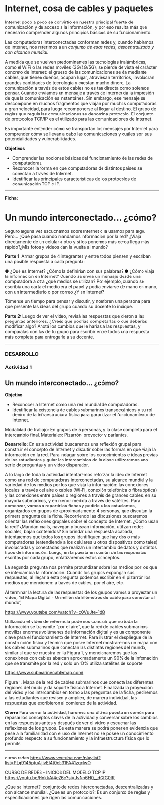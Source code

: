 # Internet, cosa de cables y paquetes

Internet poco a poco se convirtío en nuestra principal fuente de comunicación y de acceso a la información, y por eso resulta más que necesario comprender algunos principios básicos de su funcionamiento.

Las computadoras interconectadas conforman redes y, cuando hablamos de Internet, nos referimos a un _conjunto de esas redes, descentralizado y con alcance mundial._ 

A medida que se vuelven predominantes las tecnologías inalámbricas, como el WiFi o las redes móviles (3G/4G/5G), se pierde de vista el carácter concreto de Internet: el grueso de las comunicaciones se da mediante cables, que tienen dueños, ocupan lugar, atraviesan territorios, involucran grandes cantidades de tecnología y cuestan mucho dinero. La comunicación a través de estos cables no es tan directa como solemos pensar. Cuando enviamos un mensaje a través de Internet da la impresión de que la comunicación es instantánea. Sin embargo, ese mensaje se descompone en muchos fragmentos que viajan por muchas computadoras a gran velocidad, para luego recomponerse al llegar al destino. El grupo de reglas que regula las comunicaciones se denomina protocolo. El conjunto de protocolos TCP/IP es el utilizado para las comunicaciones de Internet.

Es importante entender cómo se transportan los mensajes por Internet para comprender cómo se llevan a cabo las comunicaciones y cuáles son sus potencialidades y vulnerabilidades.

**Objetivos**

* Comprender las nociones básicas del funcionamiento de las redes de computadoras.
* Reconocer la forma en que computadoras de distintos países se conectan a través de Internet.
* Identificar las principales características de los protocolos de comunicación TCP e IP.

___

**Ficha:**
# Un mundo interconectado... ¿cómo?

Seguro alguna vez escuchamos sobre Internet o la usamos para algo. Pero... ¿Qué pasa cuando mandamos información por la red? ¿Viaja directamente de un celular a otro y si los ponemos más cerca llega más rápido?¿Mis fotos y videos dan la vuelta al mundo?

**Parte 1:**
Armar grupos de 4 integrantes y entre todos piensen y escriban una posible respuesta a cada pregunta:

● ¿Qué es Internet? ¿Cómo la definirían con sus palabras?
● ¿Cómo viaja la información en Internet? Cuando se envía un mensaje desde una computadora a otra ¿qué medios se utilizan? Por ejemplo, cuando se escribía una carta el medio era el papel y podía enviarse de mano en mano, con un intermediario o por correo ¿Y en Internet?

Tómense un tiempo para pensar y discutir, y nombren una persona para que presente las ideas del grupo cuando su docente lo indique.

**Parte 2:**
Luego de ver el video, revisá las respuestas que dieron a las preguntas anteriores. ¿Creés que podrías completarlas o que deberías modificar algo? Anotá los cambios que le harías a las respuestas, y comparalas con las de tu grupo para escribir entre todos una respuesta más completa para entregarle a su docente.


___ 
### DESARROLLO
### Actividad 1 

## Un mundo interconectado... ¿cómo?

**Objetivo** 
* Reconocer a Internet como una red mundial de computadoras.
* Identificar la existencia de cables submarinos transoceánicos y su rol dentro de la infraestructura física para garantizar el funcionamiento de Internet.

Modalidad de trabajo: En grupos de 5 personas, y la clase completa para el intercambio final.
Materiales: Pizarrón, proyector y parlantes.

**Desarrollo:** En esta actividad buscaremos una reflexión grupal para construir el concepto de Internet y
discutir sobre las formas en que viaja la información en la red. Para indagar sobre los conocimientos e ideas previas de los estudiantes y guiar los intercambios de la clase utilizaremos una serie de preguntas y un video disparador.

A lo largo de toda la actividad intentaremos reforzar la idea de Internet como una red de computadoras interconectadas, su alcance mundial y la variedad de los medios por los que viaja la información: las conexiones locales, a través del aire o cables (Wi-Fi, conexión telefónica o fibra óptica) y las conexiones entre países o regiones a través de grandes cables, en su mayoría submarinos, y en menor medida a través de satélites.
Para comenzar, vamos a repartir las fichas y pedirle a los estudiantes, organizados en grupos de aproximadamente 4 personas, que discutan la primera pregunta de la ficha.
Recorriendo las discusiones buscaremos orientar las reflexiones grupales sobre el concepto de Internet. ¿Cómo usan la red? ¿Mandan mails, navegan y buscan información, utilizan redes sociales, bajan contenidos? Sin brindar una respuesta acabada, intentaremos que todos los grupos identifiquen que hay dos o más computadoras (entendiendo a los celulares u otros dispositivos como tales) involucradas y conectadas que realizan un intercambio de datos y distintos tipos de información. Luego, en la puesta en común de las respuestas
escritas por cada grupo, enfatizaremos estos conceptos.

La segunda pregunta nos permite profundizar sobre los medios por los que se intercambia la información. Cuando los grupos expongan sus respuestas, al llegar a esta pregunta podemos escribir en el pizarrón los medios que mencionen: a través de cables, por el aire, etc.

Al terminar la lectura de las respuestas de los grupos vamos a proyectar un video, “El Mapa Digital - Un millón de kilómetros de cable para conectar al mundo”, 

https://www.youtube.com/watch?v=cQVuJte-1dQ

Utilizando el video de referencia podemos concluir que no toda la información se transmite “por el aire”, que la red de cables submarinos moviliza enormes volúmenes de información digital y es un componente clave para el funcionamiento de Internet. Para ilustrar el despliegue de la construcción física y técnica que posee Internet mostraremos un mapa con los cables submarinos que conectan las distintas regiones del mundo, similar al que se muestra en la Figura 1, y mencionaremos que las conexiones con cables abarcan aproximadamente un 90% de la infomación que se transmite por la red y solo un 10% utiliza satélites de soporte.

https://www.submarinecablemap.com/

Figura 1. Mapa de la red de cables submarinos que conecta las diferentes regiones del mudo y da soporte físico a Internet.
Finalizada la proyección del video y los intercambios en torno a las preguntas de la ficha, pediremos a las estudiantes que revisen y amplíen, de manera individual, las respuestas que escribieron al comienzo de la actividad.

**Cierre**
Para cerrar la actividad, haremos una última puesta en común para repasar los conceptos claves de la actividad y conversar sobre los cambios en las respuestas antes y después de ver el video y escuchar las reflexiones de los grupos. De esta manera se podrá poner en evidencia que pese a la familiaridad con el uso de Internet no se posee un conocimiento profundo respecto a su funcionamiento y la infraestructura física que lo permite.

___ 
curso redes
https://www.youtube.com/playlist?list=PLg9145ptuAijivEI4t0cb31FA41zqclwO

CURSO DE REDES - INICIOS DEL MODELO TCP IP
https://youtu.be/HnkkAi4eZ6c?si=JvNp6H0__dGfG0IK

¿Que se internet?: conjunto de redes interconectadas, descentralizadas y con alcance mundial. 
¿Que es un protocolo?: Es un conjunto de reglas y especificaciones que rígen las comunicaciones.


